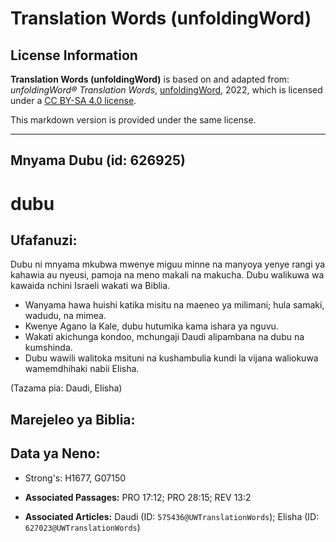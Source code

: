 # Translation Words (unfoldingWord)

## License Information

**Translation Words (unfoldingWord)** is based on and adapted from: _unfoldingWord® Translation Words_, [unfoldingWord](https://unfoldingword.org/utw), 2022, which is licensed under a [CC BY-SA 4.0 license](https://creativecommons.org/licenses/by-sa/4.0/legalcode.en).

This markdown version is provided under the same license.



--------------------------------

## Mnyama Dubu (id: 626925)

dubu
====

Ufafanuzi:
----------

Dubu ni mnyama mkubwa mwenye miguu minne na manyoya yenye rangi ya kahawia au nyeusi, pamoja na meno makali na makucha. Dubu walikuwa wa kawaida nchini Israeli wakati wa Biblia.

* Wanyama hawa huishi katika misitu na maeneo ya milimani; hula samaki, wadudu, na mimea.
* Kwenye Agano la Kale, dubu hutumika kama ishara ya nguvu.
* Wakati akichunga kondoo, mchungaji Daudi alipambana na dubu na kumshinda.
* Dubu wawili walitoka msituni na kushambulia kundi la vijana waliokuwa wamemdhihaki nabii Elisha.

(Tazama pia: Daudi, Elisha)

Marejeleo ya Biblia:
--------------------

Data ya Neno:
-------------

* Strong's: H1677, G07150

* **Associated Passages:** PRO 17:12; PRO 28:15; REV 13:2
* **Associated Articles:** Daudi (ID: `575436@UWTranslationWords`); Elisha (ID: `627023@UWTranslationWords`)

